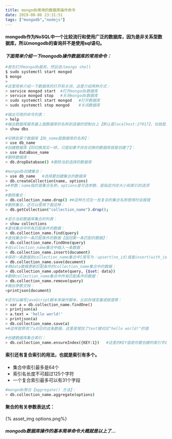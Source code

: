 ```yaml
---
title: mongodb常用的数据库操作命令
date: 2019-08-06 23:31:51
tags: ["mongodb","nodejs"]
---
```


#### mongodb作为NoSQL中一个比较流行和使用广泛的数据库，因为是非关系型数据库，所以mongodb的查询并不是使用sql语句。

#### ***下面简单介绍一下mongodb操作数据库的常用命令：***

```bash
#首先打开mongodb服务，然后进入mongo shell
$ sudo systemctl start mongod
$ mongo
>
#这里简单介绍一下数据库的打开和关闭，这里介绍两种方式：
> service mongod start	#打开mongodb数据库
> service mongod stop	#关闭mongodb数据库
> sudo systemctl start mongod	#打开数据库
> sudo systemctl stop mongod	#关闭数据库
```

```bash
#输出可用的命令列表：
> help
#输出数据库服务器上面数据库的名称到连接的控制台上【默认是localhost:27017】，也就是显示数据库列表：
> show dbs
```

```bash
#切换到某个数据库【db_name是数据库的名称】：
> use db_name
#创建数据库【同切换其实一样，只是如果不存在切换的数据库就是创建了】：
> use dataBase_name
#删除数据库：
> db.dropDatabase()	#删除当前选择的数据库
```

```bash
#mongodb创建集合：
> use db_name	#选择要创建集合的数据库
> db.createCollection(name, options)
>#参数：name指的是集合名称，options是可选参数，是指定内存大小和索引的选项
>
#删除集合：
> db.collection_name.drop() ##这种方式在一些复杂的集合名称使用时会报错
#删除集合，还可以使用下面这种：
> db.getCollection("collection_name").drop();
```

```bash
#显示当前数据库集合的列表：
> show collections
#查找集合中所有匹配条件的数据：
> db.collection_name.find(query)
#查找集合中一条匹配条件的数据【返回第一条匹配的数据】：
> db.collection_name.findOne(query)
#在collection_name集合中插入一条数据：
> db.collection_name.insert(document)
#保存一条数据到collection_name集合中[简写为：upsert(no_id)或者insert(with_id)]：
> db.collection_name.save(document)
#用data数据更新匹配条件的collection_name集合中的数据：
> db.collection_name.update(query, {$set: data})
#删除collection_name集合中所有匹配条件的数据：
> db.collection_name.remove(query)
#输出参数文档：
>printjson(document)
```

```bash
#还可以编写javaScript脚本来操作脚本，比如存储变量或赋值等：
> var a = db.collection_name.findOne()
> printjson(a)
> a.text = 'hello world!'
> printjson(a)
> db.collection_name.save(a)
>#这样就修改了a对应的这条数据，这里是增加了text键对应"hello world!"的值
```

```bash
#创建数据库集合索引：
> db.collection_name.ensureIndex({KEY:1})	#这里的KEY值是你要创建的索引字段，1为升序，-1为降序。
```

#### 索引还有复合索引的用法，也就是索引有多个。

* 集合中索引最多是64个
* 索引名长度不可超过125个字符
* 一个复合索引最多可以有31个字段

```bash
#mongodb聚合【aggregate() 方法】：
> db.collection_name.aggregate(options)
```

#### 聚合的有关参数表达式：

{% asset_img options.png%}

#### *mongodb数据库操作的基本简单命令大概就是以上了...*

